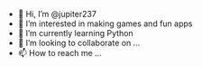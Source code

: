 - 👋 Hi, I’m @jupiter237
- 👀 I’m interested in making games and fun apps 
- 🌱 I’m currently learning Python
- 💞️ I’m looking to collaborate on ...
- 📫 How to reach me ...

<!---
hydromanhattan/hydromanhattan is a ✨ special ✨ repository because its `README.md` (this file) appears on your GitHub profile.
You can click the Preview link to take a look at your changes.
--->
